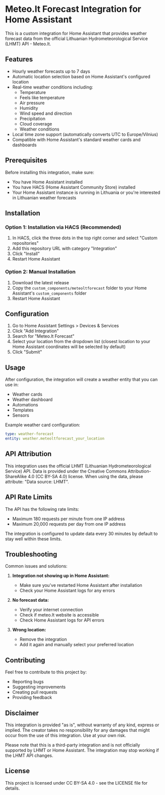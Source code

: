 # Meteo.lt Forecast Integration for Home Assistant

This is a custom integration for Home Assistant that provides weather forecast data from the official Lithuanian Hydrometeorological Service (LHMT) API - Meteo.lt.

## Features

- Hourly weather forecasts up to 7 days
- Automatic location selection based on Home Assistant's configured location
- Real-time weather conditions including:
  - Temperature
  - Feels like temperature
  - Air pressure
  - Humidity
  - Wind speed and direction
  - Precipitation
  - Cloud coverage
  - Weather conditions
- Local time zone support (automatically converts UTC to Europe/Vilnius)
- Compatible with Home Assistant's standard weather cards and dashboards

## Prerequisites

Before installing this integration, make sure:

- You have Home Assistant installed
- You have HACS (Home Assistant Community Store) installed
- Your Home Assistant instance is running in Lithuania or you're interested in Lithuanian weather forecasts

## Installation

### Option 1: Installation via HACS (Recommended)

1. In HACS, click the three dots in the top right corner and select "Custom repositories"
2. Add this repository URL with category "Integration"
3. Click "Install"
4. Restart Home Assistant

### Option 2: Manual Installation

1. Download the latest release
2. Copy the `custom_components/meteoltforecast` folder to your Home Assistant's `custom_components` folder
3. Restart Home Assistant

## Configuration

1. Go to Home Assistant Settings > Devices & Services
2. Click "Add Integration"
3. Search for "Meteo.lt Forecast"
4. Select your location from the dropdown list (closest location to your Home Assistant coordinates will be selected by default)
5. Click "Submit"

## Usage

After configuration, the integration will create a weather entity that you can use in:

- Weather cards
- Weather dashboard
- Automations
- Templates
- Sensors

Example weather card configuration:

```yaml
type: weather-forecast
entity: weather.meteoltforecast_your_location
```

## API Attribution

This integration uses the official LHMT (Lithuanian Hydrometeorological Service) API. Data is provided under the Creative Commons Attribution-ShareAlike 4.0 (CC BY-SA 4.0) license. When using the data, please attribute: "Data source: LHMT".

## API Rate Limits

The API has the following rate limits:

- Maximum 180 requests per minute from one IP address
- Maximum 20,000 requests per day from one IP address

The integration is configured to update data every 30 minutes by default to stay well within these limits.

## Troubleshooting

Common issues and solutions:

1. **Integration not showing up in Home Assistant:**

   - Make sure you've restarted Home Assistant after installation
   - Check your Home Assistant logs for any errors

2. **No forecast data:**

   - Verify your internet connection
   - Check if meteo.lt website is accessible
   - Check Home Assistant logs for API errors

3. **Wrong location:**
   - Remove the integration
   - Add it again and manually select your preferred location

## Contributing

Feel free to contribute to this project by:

- Reporting bugs
- Suggesting improvements
- Creating pull requests
- Providing feedback

## Disclaimer

This integration is provided "as is", without warranty of any kind, express or implied. The creator takes no responsibility for any damages that might occur from the use of this integration. Use at your own risk.

Please note that this is a third-party integration and is not officially supported by LHMT or Home Assistant. The integration may stop working if the LHMT API changes.

## License

This project is licensed under CC BY-SA 4.0 - see the LICENSE file for details.
